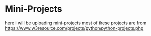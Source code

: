 # Mini-Projects
here i will be uploading mini-projects
most of these projects are from https://www.w3resource.com/projects/python/python-projects.php
